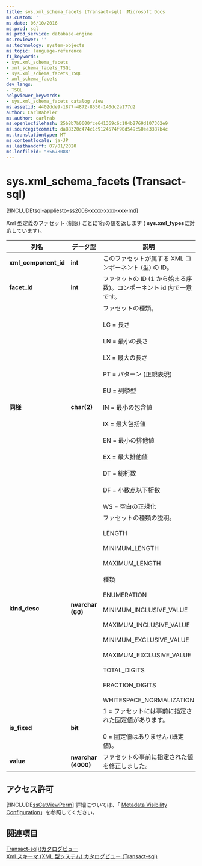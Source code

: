 ```yaml
---
title: sys.xml_schema_facets (Transact-sql) |Microsoft Docs
ms.custom: ''
ms.date: 06/10/2016
ms.prod: sql
ms.prod_service: database-engine
ms.reviewer: ''
ms.technology: system-objects
ms.topic: language-reference
f1_keywords:
- sys.xml_schema_facets
- xml_schema_facets_TSQL
- sys.xml_schema_facets_TSQL
- xml_schema_facets
dev_langs:
- TSQL
helpviewer_keywords:
- sys.xml_schema_facets catalog view
ms.assetid: 4402dde9-1877-4872-8550-140dc2a177d2
author: CarlRabeler
ms.author: carlrab
ms.openlocfilehash: 25b8b7b0600fce641369c6c184b2769d107362e9
ms.sourcegitcommit: da88320c474c1c9124574f90d549c50ee3387b4c
ms.translationtype: MT
ms.contentlocale: ja-JP
ms.lasthandoff: 07/01/2020
ms.locfileid: "85678088"
---
```

# <a name="sysxml_schema_facets-transact-sql"></a>sys.xml_schema_facets (Transact-sql)
[!INCLUDE[tsql-appliesto-ss2008-xxxx-xxxx-xxx-md](../../includes/applies-to-version/sqlserver.md)]

  Xml 型定義のファセット (制限) ごとに1行の値を返します ( **sys.xml_types**に対応しています)。  
  
|列名|データ型|説明|  
|-----------------|---------------|-----------------|  
|**xml_component_id**|**int**|このファセットが属する XML コンポーネント (型) の ID。|  
|**facet_id**|**int**|ファセットの ID (1 から始まる序数)。コンポーネント id 内で一意です。|  
|**同様**|**char(2)**|ファセットの種類。<br /><br /> LG = 長さ<br /><br /> LN = 最小の長さ<br /><br /> LX = 最大の長さ<br /><br /> PT = パターン (正規表現)<br /><br /> EU = 列挙型<br /><br /> IN = 最小の包含値<br /><br /> IX = 最大包括値<br /><br /> EN = 最小の排他値<br /><br /> EX = 最大排他値<br /><br /> DT = 総桁数<br /><br /> DF = 小数点以下桁数<br /><br /> WS = 空白の正規化|  
|**kind_desc**|**nvarchar (60)**|ファセットの種類の説明。<br /><br /> LENGTH<br /><br /> MINIMUM_LENGTH<br /><br /> MAXIMUM_LENGTH<br /><br /> 種類<br /><br /> ENUMERATION<br /><br /> MINIMUM_INCLUSIVE_VALUE<br /><br /> MAXIMUM_INCLUSIVE_VALUE<br /><br /> MINIMUM_EXCLUSIVE_VALUE<br /><br /> MAXIMUM_EXCLUSIVE_VALUE<br /><br /> TOTAL_DIGITS<br /><br /> FRACTION_DIGITS<br /><br /> WHITESPACE_NORMALIZATION|  
|**is_fixed**|**bit**|1 = ファセットには事前に指定された固定値があります。<br /><br /> 0 = 固定値はありません  (既定値)。|  
|**value**|**nvarchar (4000)**|ファセットの事前に指定された値を修正しました。|  
  
## <a name="permissions"></a>アクセス許可  
 [!INCLUDE[ssCatViewPerm](../../includes/sscatviewperm-md.md)] 詳細については、「 [Metadata Visibility Configuration](../../relational-databases/security/metadata-visibility-configuration.md)」を参照してください。  
  
## <a name="see-also"></a>関連項目  
 [Transact-sql&#41;&#40;カタログビュー](../../relational-databases/system-catalog-views/catalog-views-transact-sql.md)   
 [Xml スキーマ &#40;XML 型システム&#41; カタログビュー &#40;Transact-sql&#41;](../../relational-databases/system-catalog-views/xml-schemas-xml-type-system-catalog-views-transact-sql.md)  
  
  
